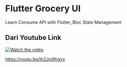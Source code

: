 # Flutter Grocery UI

Learn Consume API with Flutter_Bloc State Management

## Dari Youtube Link

[![Watch the video](https://img.youtube.com/vi/Ih2Joj9hgys/sddefault.jpg)](https://youtu.be/Ih2Joj9hgys)

https://youtu.be/Ih2Joj9hgys
